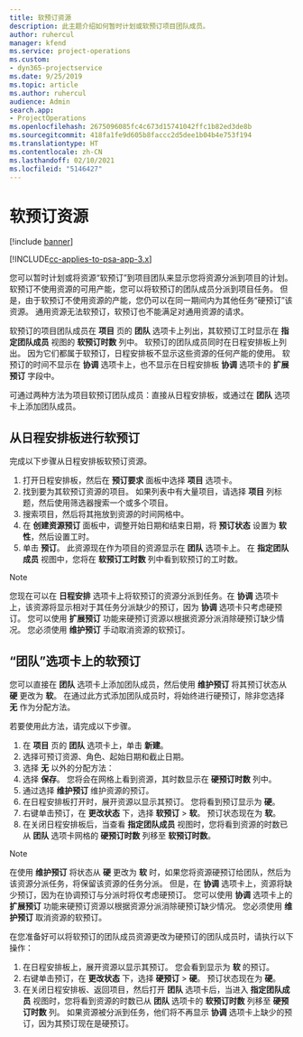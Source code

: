 ```yaml
---
title: 软预订资源
description: 此主题介绍如何暂时计划或软预订项目团队成员。
author: ruhercul
manager: kfend
ms.service: project-operations
ms.custom:
- dyn365-projectservice
ms.date: 9/25/2019
ms.topic: article
ms.author: ruhercul
audience: Admin
search.app:
- ProjectOperations
ms.openlocfilehash: 2675096085fc4c673d15741042ffc1b82ed3de8b
ms.sourcegitcommit: 418fa1fe9d605b8faccc2d5dee1b04b4e753f194
ms.translationtype: HT
ms.contentlocale: zh-CN
ms.lasthandoff: 02/10/2021
ms.locfileid: "5146427"
---
```

# <a name="soft-book-a-resource"></a>软预订资源

[!include [banner](../includes/psa-now-project-operations.md)]

[!INCLUDE[cc-applies-to-psa-app-3.x](../includes/cc-applies-to-psa-app-3x.md)]

您可以暂时计划或将资源“软预订”到项目团队来显示您将资源分派到项目的计划。 软预订不使用资源的可用产能，您可以将软预订的团队成员分派到项目任务。 但是，由于软预订不使用资源的产能，您仍可以在同一期间内为其他任务“硬预订”该资源。 通用资源无法软预订，软预订也不能满足对通用资源的请求。

软预订的项目团队成员在 **项目** 页的 **团队** 选项卡上列出，其软预订工时显示在 **指定团队成员** 视图的 **软预订时数** 列中。 软预订的团队成员同时在日程安排板上列出。 因为它们都属于软预订，日程安排板不显示这些资源的任何产能的使用。 软预订的时间不显示在 **协调** 选项卡上，也不显示在日程安排板 **协调** 选项卡的 **扩展预订** 字段中。 

可通过两种方法为项目软预订团队成员：直接从日程安排板，或通过在 **团队** 选项卡上添加团队成员。 

## <a name="soft-book-from-the-schedule-board"></a>从日程安排板进行软预订
完成以下步骤从日程安排板软预订资源。 

1. 打开日程安排板，然后在 **预订要求** 面板中选择 **项目** 选项卡。
2. 找到要为其软预订资源的项目。 如果列表中有大量项目，请选择 **项目** 列标题，然后使用筛选器搜索一个或多个项目。
3. 搜索项目，然后将其拖放到资源的时间网格中。
5. 在 **创建资源预订** 面板中，调整开始日期和结束日期，将 **预订状态** 设置为 **软性**，然后设置工时。 
6. 单击 **预订**。 此资源现在作为项目的资源显示在 **团队** 选项卡上。 在 **指定团队成员** 视图中，您将在 **软预订工时数** 列中看到软预订的工时数。

> [!NOTE]
> 您现在可以在 **日程安排** 选项卡上将软预订的资源分派到任务。在 **协调** 选项卡上，该资源将显示相对于其任务分派缺少的预订，因为 **协调** 选项卡只考虑硬预订。 您可以使用 **扩展预订** 功能来硬预订资源以根据资源分派消除硬预订缺少情况。 您必须使用 **维护预订** 手动取消资源的软预订。

## <a name="soft-book-on-the-team-tab"></a>“团队”选项卡上的软预订

您可以直接在 **团队** 选项卡上添加团队成员，然后使用 **维护预订** 将其预订状态从 **硬** 更改为 **软**。 在通过此方式添加团队成员时，将始终进行硬预订，除非您选择 **无** 作为分配方法。

若要使用此方法，请完成以下步骤。

1. 在 **项目** 页的 **团队** 选项卡上，单击 **新建**。
2. 选择可预订资源、角色、起始日期和截止日期。
3. 选择 **无** 以外的分配方法：
4. 选择 **保存**。 您将会在网格上看到资源，其时数显示在 **硬预订时数** 列中。
5. 通过选择 **维护预订** 维护资源的预订。
6. 在日程安排板打开时，展开资源以显示其预订。 您将看到预订显示为 **硬**。
7. 右键单击预订，在 **更改状态** 下，选择 **软预订** \> **软**。 预订状态现在为 **软**。
8. 在关闭日程安排板后，当查看 **指定团队成员** 视图时，您将看到资源的时数已从 **团队** 选项卡网格的 **硬预订时数** 列移至 **软预订时数**。

> [!NOTE]
> 在使用 **维护预订** 将状态从 **硬** 更改为 **软** 时，如果您将资源硬预订给团队，然后为该资源分派任务，将保留该资源的任务分派。 但是，在 **协调** 选项卡上，资源将缺少预订，因为在协调预订与分派时将仅考虑硬预订。 您可以使用 **协调** 选项卡上的 **扩展预订** 功能来硬预订资源以根据资源分派消除硬预订缺少情况。 您必须使用 **维护预订** 取消资源的软预订。

在您准备好可以将软预订的团队成员资源更改为硬预订的团队成员时，请执行以下操作：

1. 在日程安排板上，展开资源以显示其预订。 您会看到显示为 **软** 的预订。
2. 右键单击预订，在 **更改状态** 下，选择 **硬预订** \> **硬**。 预订状态现在为 **硬**。
3. 在关闭日程安排板、返回项目，然后打开 **团队** 选项卡后，当进入 **指定团队成员** 视图时，您将看到资源的时数已从 **团队** 选项卡的 **软预订时数** 列移至 **硬预订时数** 列。 如果资源被分派到任务，他们将不再显示 **协调** 选项卡上缺少的预订，因为其预订现在是硬预订。

